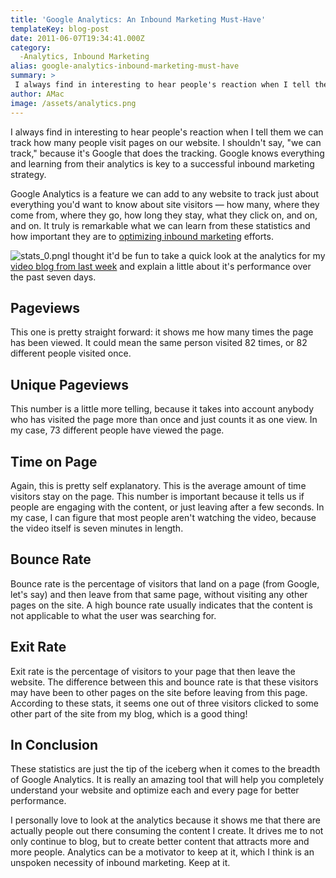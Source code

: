 ```yaml
---
title: 'Google Analytics: An Inbound Marketing Must-Have'
templateKey: blog-post
date: 2011-06-07T19:34:41.000Z
category: 
  -Analytics, Inbound Marketing
alias: google-analytics-inbound-marketing-must-have
summary: > 
 I always find in interesting to hear people's reaction when I tell them we can track how many people visit pages on our website. I shouldn't say, "we can track," because it's Google that does the tracking. Google knows everything and learning from their analytics is key to a successful inbound marketing strategy.
author: AMac
image: /assets/analytics.png
---
```


I always find in interesting to hear people's reaction when I tell them we can track how many people visit pages on our website. I shouldn't say, "we can track," because it's Google that does the tracking. Google knows everything and learning from their analytics is key to a successful inbound marketing strategy.

Google Analytics is a feature we can add to any website to track just about everything you'd want to know about site visitors — how many, where they come from, where they go, how long they stay, what they click on, and on, and on. It truly is remarkable what we can learn from these statistics and how important they are to [optimizing inbound marketing](/how-it-works/optimize) efforts.

![stats_0.png](/sites/default/files/stats_0.png)I thought it'd be fun to take a quick look at the analytics for my [video blog from last week](/insights/photoshop-tutorial-3d-text-web-design-video) and explain a little about it's performance over the past seven days.

Pageviews
---------

This one is pretty straight forward: it shows me how many times the page has been viewed. It could mean the same person visited 82 times, or 82 different people visited once.

Unique Pageviews
----------------

This number is a little more telling, because it takes into account anybody who has visited the page more than once and just counts it as one view. In my case, 73 different people have viewed the page.

Time on Page
------------

Again, this is pretty self explanatory. This is the average amount of time visitors stay on the page. This number is important because it tells us if people are engaging with the content, or just leaving after a few seconds. In my case, I can figure that most people aren't watching the video, because the video itself is seven minutes in length.

Bounce Rate
-----------

Bounce rate is the percentage of visitors that land on a page (from Google, let's say) and then leave from that same page, without visiting any other pages on the site. A high bounce rate usually indicates that the content is not applicable to what the user was searching for.

Exit Rate
---------

Exit rate is the percentage of visitors to your page that then leave the website. The difference between this and bounce rate is that these visitors may have been to other pages on the site before leaving from this page. According to these stats, it seems one out of three visitors clicked to some other part of the site from my blog, which is a good thing!

In Conclusion
-------------

These statistics are just the tip of the iceberg when it comes to the breadth of Google Analytics. It is really an amazing tool that will help you completely understand your website and optimize each and every page for better performance.

I personally love to look at the analytics because it shows me that there are actually people out there consuming the content I create. It drives me to not only continue to blog, but to create better content that attracts more and more people. Analytics can be a motivator to keep at it, which I think is an unspoken necessity of inbound marketing. Keep at it.
